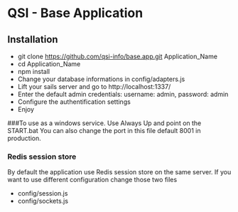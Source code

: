 # QSI - Base Application
## Installation
- git clone https://github.com/qsi-info/base.app.git Application_Name
- cd Application_Name
- npm install
- Change your database informations in config/adapters.js
- Lift your sails server and go to http://localhost:1337/
- Enter the default admin credentials: username: admin, password: admin
- Configure the authentification settings
- Enjoy


###To use as a windows service.
Use Always Up and point on the START.bat
You can also change the port in this file default 8001 in production.

### Redis session store
By default the application use Redis session store on the same server. If you want to use different configuration change those two files
- config/session.js
- config/sockets.js